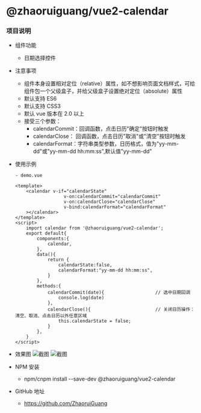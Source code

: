 # @zhaoruiguang/vue2-calendar

### 项目说明
- 组件功能
    - 日期选择控件

- 注意事项
    - 组件本身设置相对定位（relative）属性，如不想影响页面文档样式，可给组件包一个父级盒子，并给父级盒子设置绝对定位（absolute）属性
    - 默认支持 ES6 
    - 默认支持 CSS3 
    - 默认 vue 版本在 2.0 以上
    - 接受三个参数：
        - calendarCommit：回调函数，点击日历"确定"按钮时触发
        - calendarClose： 回调函数，点击日历"取消"或"清空"按钮时触发
        - calendarFormat：字符串类型参数，日历格式，值为"yy-mm-dd"或"yy-mm-dd hh:mm:ss",默认值"yy-mm-dd"

- 使用示例
    ```
    - demo.vue
    
    <template>
        <calendar v-if="calendarState" 
                      v-on:calendarCommit="calendarCommit" 
                      v-on:calendarClose="calendarClose"
                      v-bind:calendarFormat="calendarFormat"
        ></calendar>
    </template>
    <script>
        import calendar from '@zhaoruiguang/vue2-calendar';
        export default{
            components:{
                calendar,
            },
            data(){
                return {
                    calendarState:false,
                    calendarFormat:"yy-mm-dd hh:mm:ss",
                }
            },
            methods:{
                calendarCommit(date){                   // 选中日期回调
                    console.log(date)
                },
                calendarClose(){                        // 关闭日历操作：清空、取消、点击日历以外任意区域
                    this.calendarState = false;
                }
            },
        }
    </script>
    
    ```
- 效果图
![截图](https://github.com/ZhaoruiGuang/projects/blob/all_images/vue2_calendar/img1.png)
![截图](https://github.com/ZhaoruiGuang/projects/blob/all_images/vue2_calendar/img2.png)

- NPM 安装
    - npm/cnpm install --save-dev @zhaoruiguang/vue2-calendar
    
- GitHub 地址
    - https://github.com/ZhaoruiGuang

